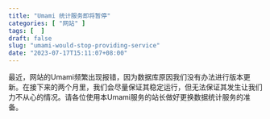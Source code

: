 ```yaml
---
title: "Umami 统计服务即将暂停"
categories: [ "网站" ]
tags: [  ]
draft: false
slug: "umami-would-stop-providing-service"
date: "2023-07-17T15:11:07+08:00"
---
```


最近，网站的Umami频繁出现报错，因为数据库原因我们没有办法进行版本更新。在接下来的两个月里，我们会尽量保证其稳定运行，但无法保证其发生让我们力不从心的情况。请各位使用本Umami服务的站长做好更换数据统计服务的准备。